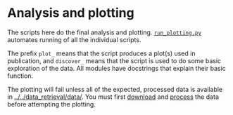 Analysis and plotting
=====================

The scripts here do the final analysis and plotting. 
[`run_plotting.py`](run_plotting.py) automates running of all the individual scripts.

The prefix `plot_` means that the script produces a plot(s) used in publication, and 
`discover_` means that the script is used to do some basic exploration of the data. 
All modules have docstrings that explain their basic function.   

The plotting will fail unless all of the expected, processed data is available
in [../../data_retrieval/data/](../data_retrieval/data/). You must first
[download](../data_retrieval/README.md) and [process](../data_processing/README.md)
the data before attempting the plotting.
